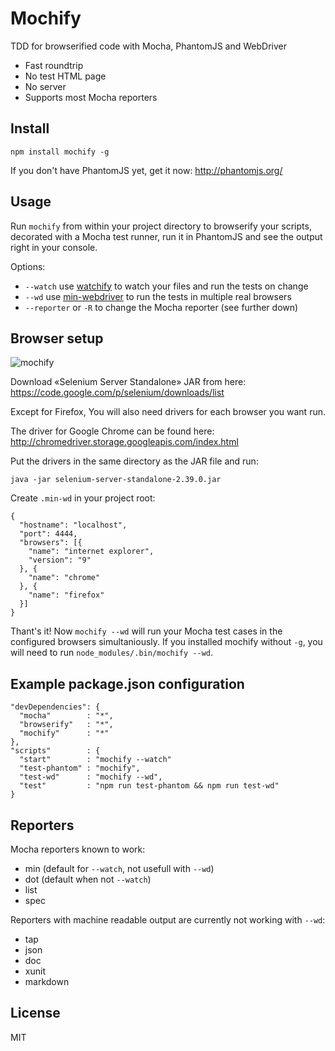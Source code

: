 # Mochify

TDD for browserified code with Mocha, PhantomJS and WebDriver

- Fast roundtrip
- No test HTML page
- No server
- Supports most Mocha reporters

## Install

```
npm install mochify -g
```

If you don't have PhantomJS yet, get it now: <http://phantomjs.org/>

## Usage

Run `mochify` from within your project directory to browserify your scripts,
decorated with a Mocha test runner, run it in PhantomJS and see the output
right in your console.

Options:

- `--watch` use [watchify][] to watch your files and run the tests on change
- `--wd` use [min-webdriver][] to run the tests in multiple real browsers
- `--reporter` or `-R` to change the Mocha reporter (see further down)

## Browser setup

![mochify](http://maxantoni.de/img/mochify.png)

Download «Selenium Server Standalone» JAR from here:
<https://code.google.com/p/selenium/downloads/list>

Except for Firefox, You will also need drivers for each browser you want run.

The driver for Google Chrome can be found here:
<http://chromedriver.storage.googleapis.com/index.html>

Put the drivers in the same directory as the JAR file and run:

```
java -jar selenium-server-standalone-2.39.0.jar
```

Create `.min-wd` in your project root:

```
{
  "hostname": "localhost",
  "port": 4444,
  "browsers": [{
    "name": "internet explorer",
    "version": "9"
  }, {
    "name": "chrome"
  }, {
    "name": "firefox"
  }]
}
```

Thant's it! Now `mochify --wd` will run your Mocha test cases in the configured
browsers simultaniously. If you installed mochify without `-g`, you will need
to run `node_modules/.bin/mochify --wd`.

## Example package.json configuration

```
"devDependencies": {
  "mocha"        : "*",
  "browserify"   : "*",
  "mochify"      : "*"
},
"scripts"        : {
  "start"        : "mochify --watch"
  "test-phantom" : "mochify",
  "test-wd"      : "mochify --wd",
  "test"         : "npm run test-phantom && npm run test-wd"
}
```

## Reporters

Mocha reporters known to work:

- min (default for `--watch`, not usefull with `--wd`)
- dot (default when not `--watch`)
- list
- spec

Reporters with machine readable output are currently not working with `--wd`:

- tap
- json
- doc
- xunit
- markdown

## License

MIT

[watchify]: https://github.com/substack/watchify
[min-webdriver]: https://github.com/mantoni/min-webdriver
